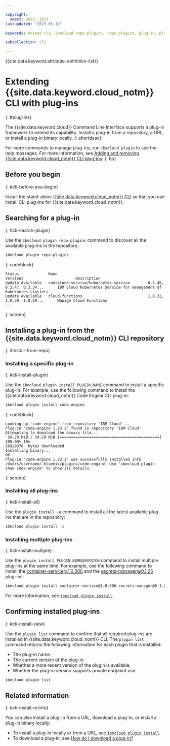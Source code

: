 ```yaml
---

copyright:
  years: 2015, 2023
lastupdated: "2023-05-19"

keywords: extend cli, ibmcloud repo-plugins, repo-plugins, plug-in, plugin, ibmcloud cli, ibmcloud, cli, command line, command-line, developer tools, plugin install

subcollection: cli

---
```


{{site.data.keyword.attribute-definition-list}}

# Extending {{site.data.keyword.cloud_notm}} CLI with plug-ins
{: #plug-ins}

The {{site.data.keyword.cloud}} Command Line Interface supports a plug-in framework to extend its capability. Install a plug-in from a repository, a URL, or install a plug-in binary locally.
{: shortdesc}

For more commands to manage plug-ins, run `ibmcloud plugin` to see the help messages. For more information, see [Adding and removing {{site.data.keyword.cloud_notm}} CLI plug-ins](/docs/cli?topic=cli-ibmcloud_commands_settings).
{: tip}

## Before you begin
{: #cli-before-you-begin}

Install the stand-alone [{{site.data.keyword.cloud_notm}} CLI](/docs/cli?topic=cli-install-ibmcloud-cli#install-ibmcloud-cli) so that you can install CLI plug-ins for {{site.data.keyword.cloud_notm}}.

## Searching for a plug-in
{: #cli-search-plugin}

Use the `ibmcloud plugin repo-plugins` command to discover all the available plug-ins in the repository.

```bash
ibmcloud plugin repo-plugins
```
{: codeblock}

```text
Status             Name                                        Versions                       Description   
Update Available   container-service/kubernetes-service        0.3.49, 0.3.47, 0.3.34...      IBM Cloud Kubernetes Service for management of Kubernetes clusters   
Update Available   cloud-functions                             1.0.32, 1.0.30, 1.0.29...      Manage Cloud Functions 
...
```
{: screen}

## Installing a plug-in from the {{site.data.keyword.cloud_notm}} CLI repository
{: #install-from-repo}

### Installing a specific plug-in
{: #cli-install-plugin}

Use the `ibmcloud plugin install PLUGIN_NAME` command to install a specific plug-in. For example, use the following command to install the {{site.data.keyword.cloud_notm}} Code Engine CLI plug-in:

```bash
ibmcloud plugin install code-engine
```
{: codeblock}

```text
Looking up 'code-engine' from repository 'IBM Cloud'...
Plug-in 'code-engine 1.23.2' found in repository 'IBM Cloud'
Attempting to download the binary file...
 54.29 MiB / 54.29 MiB [============================================] 100.00% 10s
56929376  bytes downloaded
Installing binary...
OK
Plug-in 'code-engine 1.23.2' was successfully installed into /Users/username/.bluemix/plugins/code-engine. Use 'ibmcloud plugin show code-engine' to show its details.
```
{: screen}

### Installing all plug-ins
{: #cli-install-all}

Use the `plugin install -a` command to install all the latest available plug-ins that are in the repository:

```bash
ibmcloud plugin install -a
```

### Installing multiple plug-ins
{: #cli-install-multiple}

Use the `plugin install PLUGIN_NAME@VERSION` command to install multiple plug-ins at the same time. For example, use the following command to install the container-service@1.0.506 and the secrets-manager@0.1.25 plug-ins:

```bash
ibmcloud plugin install container-service@1.0.506 secrets-manager@0.1.25
```

For more information, see [`ibmcloud plugin install`](/docs/cli?topic=cli-ibmcloud_commands_settings#ibmcloud_plugin_install).

## Confirming installed plug-ins
{: #cli-install-view}

Use the `plugin list` command to confirm that all required plug-ins are installed in {{site.data.keyword.cloud_notm}} CLI. The `plugin list` command returns the following information for each plugin that is installed:

* The plug-in name.
* The current version of the plug-in.
* Whether a more recent version of the plugin is available.
* Whether the plug-in version supports private endpoint use.

```bash
ibmcloud plugin list
```

## Related information
{: #cli-install-relinfo}

You can also install a plug-in from a URL, download a plug-in, or install a plug-in binary locally:

* To install a plug-in locally or from a URL, see [`ibmcloud plugin install`](/docs/cli?topic=cli-ibmcloud_commands_settings#ibmcloud_plugin_install).
* To download a plug-in, see [How do I download a plug-in?](/docs/cli?topic=cli-ibm-cli-faq#cli-install-download-local)
